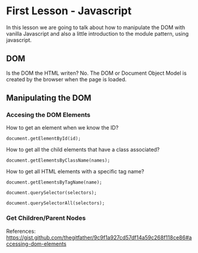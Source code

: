 # First Lesson - Javascript

In this lesson we are going to talk about how to manipulate the DOM with vanilla Javascript and also a little introduction to the module pattern, using javascript.

## DOM

Is the DOM the HTML writen?
No. The DOM or Document Object Model is created by the browser when the page is loaded.

## Manipulating the DOM

### Accesing the DOM Elements

How to get an element when we know the ID?

```
document.getElementById(id);
```

How to get all the child elements that have a class associated?
```
document.getElementsByClassName(names);

```
How to get all HTML elements with a specific tag name?
```
document.getElementsByTagName(name);
```


```
document.querySelector(selectors);
```

```
document.querySelectorAll(selectors);
```


### Get Children/Parent Nodes



References:
https://gist.github.com/thegitfather/9c9f1a927cd57df14a59c268f118ce86#accessing-dom-elements
